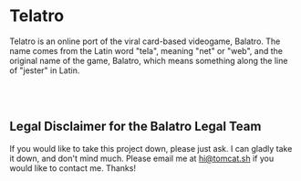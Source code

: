 # Telatro

Telatro is an online port of the viral card-based videogame, Balatro.
The name comes from the Latin word "tela", meaning "net" or "web", and the original name of the game, Balatro, which means something along the line of "jester" in Latin.

<br><br>

## Legal Disclaimer for the Balatro Legal Team

If you would like to take this project down, please just ask. I can gladly take it down, and don't mind much. Please email me at hi@tomcat.sh if you would like to contact me. Thanks!
